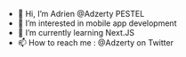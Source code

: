 - 👋 Hi, I’m Adrien @Adzerty PESTEL
- 👀 I’m interested in mobile app development
- 🌱 I’m currently learning Next.JS
- 📫 How to reach me : @Adzerty on Twitter

<!---
Adzerty/Adzerty is a ✨ special ✨ repository because its `README.md` (this file) appears on your GitHub profile.
You can click the Preview link to take a look at your changes.
--->
